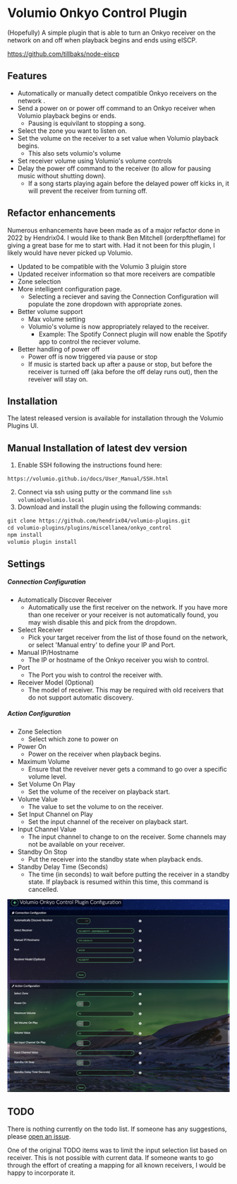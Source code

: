 #       Volumio Onkyo Control Plugin

(Hopefully) A simple plugin that is able to turn an Onkyo receiver on the network on and off when playback begins and ends using eISCP.

https://github.com/tillbaks/node-eiscp

## Features

- Automatically or manually detect compatible Onkyo receivers on the network .
- Send a power on or power off command to an Onkyo receiver when Volumio playback begins or ends.
    - Pausing is equivilant to stopping a song.
- Select the zone you want to listen on.
- Set the volume on the receiver to a set value when Volumio playback begins.
    - This also sets volumio's volume
- Set receiver volume using Volumio's volume controls
- Delay the power off command to the receiver (to allow for pausing music without shutting down).
    - If a song starts playing again before the delayed power off kicks in, it will prevent the receiver from turning off.

## Refactor enhancements
Numerous enhancements have been made as of a major refactor done in 2022 by Hendrix04.
I would like to thank Ben Mitchell (orderpftheflame) for giving a great base for me to start with.
Had it not been for this plugin, I likely would have never picked up Volumio.

- Updated to be compatible with the Volumio 3 pluigin store
- Updated receiver information so that more receivers are compatible
- Zone selection
- More intelligent configuration page.
    - Selecting a reciever and saving the Connection Configuration will populate the zone dropdown with appropriate zones.
- Better volume support
    - Max volume setting
    - Volumio's volume is now appropriately relayed to the receiver.
        - Example: The Spotify Connect plugin will now enable the Spotify app to control the reciever volume.
- Better handling of power off
    - Power off is now triggered via pause or stop
    - If music is started back up after a pause or stop, but before the receiver is turned off (aka before the off delay runs out), then the reveiver will stay on.

## Installation

The latest released version is available for installation through the Volumio Plugins UI.

## Manual Installation of latest dev version

1. Enable SSH following the instructions found here:
```
https://volumio.github.io/docs/User_Manual/SSH.html
```
2. Connect via ssh using putty or the command line ```ssh volumio@volumio.local```
3. Download and install the plugin using the following commands:
```
git clone https://github.com/hendrix04/volumio-plugins.git
cd volumio-plugins/plugins/miscellanea/onkyo_control
npm install
volumio plugin install
```
## Settings
##### Connection Configuration
- Automatically Discover Receiver
    - Automatically use the first receiver on the network. If you have more than one receiver or your receiver is not automatically found, you may wish disable this and pick from the dropdown.
- Select Receiver
    - Pick your target receiver from the list of those found on the network, or select 'Manual entry' to define your IP and Port.
- Manual IP/Hostname
    - The IP or hostname of the Onkyo receiver you wish to control.
- Port
    - The Port you wish to control the receiver with.
- Receiver Model (Optional)
    - The model of receiver. This may be required with old receivers that do not support automatic discovery.
##### Action Configuration
- Zone Selection
    - Select which zone to power on
- Power On
    - Power on the receiver when playback begins.
- Maximum Volume
    - Ensure that the reveiver never gets a command to go over a specific volume level.
- Set Volume On Play
    - Set the volume of the receiver on playback start.
- Volume Value
    - The value to set the volume to on the receiver.
- Set Input Channel on Play
    - Set the input channel of the receiver on playback start.
- Input Channel Value
    - The input channel to change to on the receiver. Some channels may not be available on your receiver.
- Standby On Stop
    - Put the receiver into the standby state when playback ends.
- Standby Delay Time (Seconds)
    - The time (in seconds) to wait before putting the receiver in a standby state. If playback is resumed within this time, this command is cancelled.


![Alt text](settings.png?raw=true "Settings and configuration")

## TODO
There is nothing currently on the todo list. If someone has any suggestions, please [open an issue](https://github.com/hendrix04/volumio-plugins/issues).

One of the original TODO items was to limit the input selection list based on receiver. This is not possible with current data.
If someone wants to go through the effort of creating a mapping for all known receivers, I would be happy to incorporate it.
